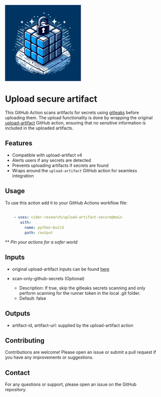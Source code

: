 <img src="logo.jpeg" width="250"> 


# Upload secure artifact

This GitHub Action scans artifacts for secrets using [gitleaks](https://github.com/gitleaks/gitleaks) before uploading them. The upload functionality is done by wrapping the original [upload-artifact](https://github.com/actions/upload-artifact) GitHub action, ensuring that no sensitive information is included in the uploaded artifacts.

## Features

- Compatible with upload-artifact v4
- Alerts users if any secrets are detected
- Prevents uploading artifacts if secrets are found
- Wraps around the `upload-artifact` GitHub action for seamless integration

## Usage

To use this action add it to your GitHub Actions workflow file:

```yaml

    - uses: cider-research/upload-artifact-secure@main
       with:
         name: python-build
     	 path: /output

```

** _Pin your actions for a safer world_

## Inputs

- original upload-artifact inputs can be found [here](https://github.com/actions/upload-artifact?tab=readme-ov-file#inputs)

- scan-only-github-secrets (Optional)

	-	Description: If true, skip the gitleaks secrets scanning and only perform scanning for the runner token in the local .git folder.
	-	Default: false

## Outputs

-  artifact-id, artifact-url: supplied by the upload-artifact action


## Contributing

  Contributions are welcome! Please open an issue or submit a pull request if you have any improvements or suggestions.

## Contact

  For any questions or support, please open an issue on the GitHub repository.
